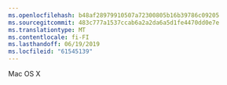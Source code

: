 ```yaml
---
ms.openlocfilehash: b48af28979910507a72300805b16b39786c09205
ms.sourcegitcommit: 483c777a1537ccab6a2a2da6a5d1fe4470dd0e7e
ms.translationtype: MT
ms.contentlocale: fi-FI
ms.lasthandoff: 06/19/2019
ms.locfileid: "61545139"
---
```

Mac OS X